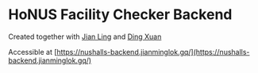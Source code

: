 # HoNUS Facility Checker Backend

Created together with [Jian Ling](https://github.com/char11) and [Ding Xuan](https://github.com/Dxseah)

Accessible at [https://nushalls-backend.jianminglok.gq/](https://nushalls-backend.jianminglok.gq/)
